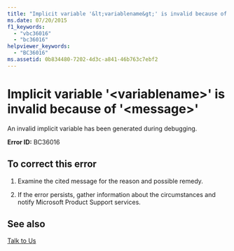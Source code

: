 ```yaml
---
title: "Implicit variable '&lt;variablename&gt;' is invalid because of '&lt;message&gt;'"
ms.date: 07/20/2015
f1_keywords: 
  - "vbc36016"
  - "bc36016"
helpviewer_keywords: 
  - "BC36016"
ms.assetid: 0b834480-7202-4d3c-a841-46b763c7ebf2
---
```

# Implicit variable '&lt;variablename&gt;' is invalid because of '&lt;message&gt;'
An invalid implicit variable has been generated during debugging.  
  
 **Error ID:** BC36016  
  
## To correct this error  
  
1.  Examine the cited message for the reason and possible remedy.  
  
2.  If the error persists, gather information about the circumstances and notify Microsoft Product Support services.  
  
## See also
 [Talk to Us](/visualstudio/ide/talk-to-us)
